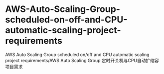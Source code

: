 # AWS-Auto-Scaling-Group-scheduled-on-off-and-CPU-automatic-scaling-project-requirements
AWS Auto Scaling Group scheduled on/off and CPU automatic scaling project requirements/AWS Auto Scaling Group 定时开关机与CPU自动扩缩容项目需求
